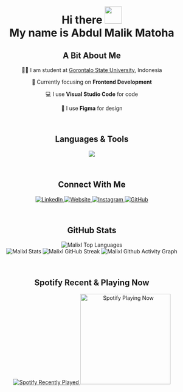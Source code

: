 <div align="center">
  <h1><b>Hi there <img width="45" src="https://blog.joypixels.com/content/images/2019/06/waving_hand_sign_1024.gif"> <br>My name is Abdul Malik Matoha</b></h1>

  <h2>A Bit About Me</h2>
  <p>🧑‍🎓 I am student at <a href="https://ung.ac.id/">Gorontalo State University</a>, Indonesia</p>
  <p>🌱 Currently focusing on <strong>Frontend Development</strong></p>
  <p>💻 I use <strong>Visual Studio Code</strong> for code</p>
  <p>🎨 I use <strong>Figma</strong> for design</p>
</div>

<br>

<h2 align="center">Languages & Tools</h2>

<p align="center">
  <img src="https://skillicons.dev/icons?i=html,css,js,bootstrap,tailwind,react,vue,vite,vercel,npm,git,github,vscode,ps,ai,figma&perline=8" />
</p>

<br>

<h2 align="center">Connect With Me</h2>

<p align="center">
  <a href="https://www.linkedin.com/in/abdul-malik-matoha-8aa454254/" target="_blank" title="Abdul Malik Matoha">
    <img alt="LinkedIn" src="https://img.shields.io/badge/-LinkedIn-05122A?style=flat&logo=linkedin" />
  </a>
  <a href="https://portfolio-lix.vercel.app" target="_blank" title="portfolio-lix.vercel.app">
    <img alt="Website" src="https://img.shields.io/badge/-Website-05122A?style=flat&logo=google-chrome" />
  </a>
  <a href="https://www.instagram.com/mlikmth/" target="_blank" title="@mlikmth">
    <img alt="Instagram" src="https://img.shields.io/badge/-Instagram-05122A?style=flat&logo=instagram" />
  </a>
  <a href="https://github.com/Malixl" target="_blank" title="Malixl">
    <img alt="GitHub" src="https://img.shields.io/badge/-GitHub-05122A?style=flat&logo=github" />
  </a>
</p>

<br>

<h2 align="center">GitHub Stats</h2>

<p align="center">
  <img alt="Malixl Top Languages" src="https://github-readme-stats.vercel.app/api/top-langs/?username=Malixl&theme=onedark&show_icons=true&hide_border=true&layout=compact" />
  <br />
  <img alt="Malixl Stats" src="https://github-readme-stats.vercel.app/api?username=Malixl&theme=onedark&show_icons=true&hide_border=true&count_private=true" />
  <img alt="Malixl GitHub Streak" src="https://streak-stats.demolab.com?user=Malixl&theme=onedark&hide_border=true" />
  <img alt="Malixl Github Activity Graph" src="https://github-readme-activity-graph.vercel.app/graph?username=Malixl&theme=one-dark&radius=10&hide_border=true&area=true&title_color=e4bf7a&color=8eb573&point=df6d74" />
</p>

<br>

<h2 align="center">Spotify Recent & Playing Now</h2>
<div align="center">
  <a href="https://open.spotify.com/user/31j6e2niuz2idob3kn67hkdg6rda?si=a4SvPP2kT8ye8rqNfuLdlw">
    <img src="https://spotify-recently-played-readme.vercel.app/api?user=31j6e2niuz2idob3kn67hkdg6rda" alt="Spotify Recently Played" />
  </a>
  <a href="https://open.spotify.com/user/31j6e2niuz2idob3kn67hkdg6rda?si=a4SvPP2kT8ye8rqNfuLdlw">
    <img src="https://spotify-github-profile.vercel.app/api/view?uid=31j6e2niuz2idob3kn67hkdg6rda&cover_image=true&theme=default&show_offline=false&background_color=212121&interchange=false&bar_color_cover=true" width="237" alt="Spotify Playing Now" />
</a>
</div>
